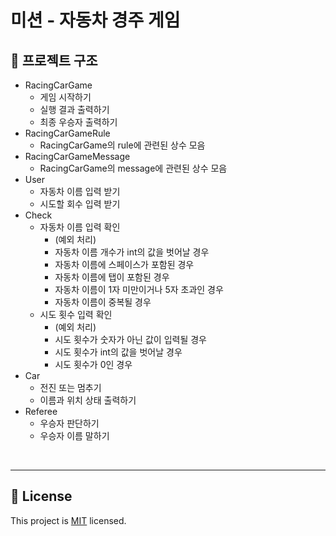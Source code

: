 # 미션 - 자동차 경주 게임

## 📝 프로젝트 구조

- RacingCarGame
  - 게임 시작하기
  - 실행 결과 출력하기
  - 최종 우승자 출력하기
- RacingCarGameRule
  - RacingCarGame의 rule에 관련된 상수 모음
- RacingCarGameMessage
  - RacingCarGame의 message에 관련된 상수 모음
- User
  - 자동차 이름 입력 받기
  - 시도할 회수 입력 받기
- Check
  - 자동차 이름 입력 확인
    - (예외 처리)
    - 자동차 이름 개수가 int의 값을 벗어날 경우
    - 자동차 이름에 스페이스가 포함된 경우
    - 자동차 이름에 탭이 포함된 경우
    - 자동차 이름이 1자 미만이거나 5자 초과인 경우
    - 자동차 이름이 중복될 경우
  - 시도 횟수 입력 확인
    - (예외 처리)
    - 시도 횟수가 숫자가 아닌 값이 입력될 경우
    - 시도 횟수가 int의 값을 벗어날 경우
    - 시도 횟수가 0인 경우
- Car
  - 전진 또는 멈추기
  - 이름과 위치 상태 출력하기
- Referee
  - 우승자 판단하기
  - 우승자 이름 말하기

<br>

---

## 📝 License

This project is [MIT](https://github.com/woowacourse/java-baseball-precourse/blob/master/LICENSE) licensed.
